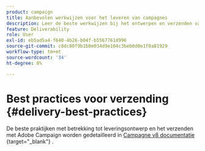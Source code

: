 ```yaml
---
product: campaign
title: Aanbevolen werkwijzen voor het leveren van campagnes
description: Leer de beste werkwijzen bij het ontwerpen en verzenden van een levering
feature: Deliverability
role: User
exl-id: eb5ad5a4-f640-4b26-b04f-b5567761d996
source-git-commit: c8dc80f9b1b0e034d9e104c3beb0d0e1f0a81929
workflow-type: tm+mt
source-wordcount: '34'
ht-degree: 8%

---
```


# Best practices voor verzending {#delivery-best-practices}

De beste praktijken met betrekking tot leveringsontwerp en het verzenden met Adobe Campaign worden gedetailleerd in [ Campagne v8 documentatie ](https://experienceleague.adobe.com/en/docs/campaign/campaign-v8/send/delivery-best-practices){target="_blank"} .
